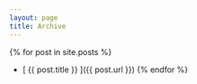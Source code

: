 ```yaml
---
layout: page
title: Archive
---
```


{% for post in site.posts %}
* [ {{ post.title }} ]({{ post.url }})
{% endfor %}
